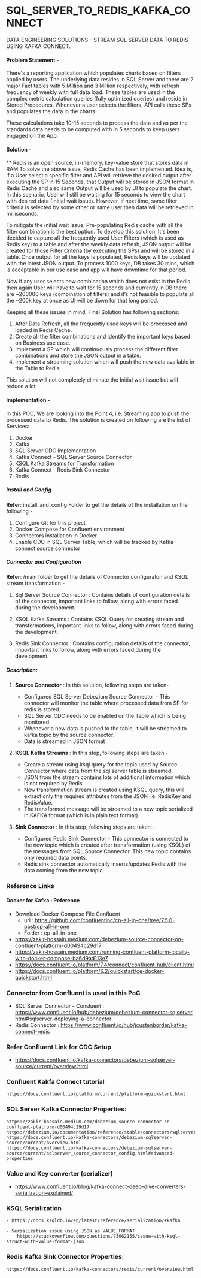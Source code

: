 # SQL_SERVER_TO_REDIS_KAFKA_CONNECT
DATA ENGINEERING SOLUTIONS - STREAM SQL SERVER DATA TO REDIS USING KAFKA CONNECT.

#### Problem Statement - 

There's a reporting application which populates charts based on filters applied by users. The underlying data resides in SQL Server and there are 2 major Fact tables with 5 Million and 3 Million respectively, with refresh frequency of weekly with full data load. These tables are used in the complex metric calculation queries (fully optimized queries) and reside in Stored Procedures. Whenever a user selects the filters, API calls these SPs and populates the data in the charts.

These calculations take 10-15 seconds to process the data and as per the standards data needs to be computed with in 5 seconds to keep users engaged on the App.

#### Solution - 
** Redis is an open source, in-memory, key-value store that stores data in RAM
To solve the above issue, Redis Cache has been implemented. Idea is, if a User select a specific filter and API will retrieve the desired output after executing the SP in 15 Seconds, that Output will be stored in JSON format in Redis Cache and also same Output will be used by UI to populate the chart. In this scenario, User will still be waiting for 15 seconds to view the chart with desired data (Initial wait issue). However, if next time, same filter criteria is selected by some other or same user then data will be retrieved in milliseconds.

To mitigate the initial wait issue, Pre-populating Redis cache with all the filter combination is the best option. To develop this solution, It's been decided to capture all the frequently used User Filters (which is used as Redis key) to a table and after the weekly data refresh, JSON output will be created for those Filter Criteria (by executing the SPs) and will be stored in a table. Once output for all the keys is populated, Redis keys will be updated with the latest JSON output. To process 1000 keys, DB takes 30 mins, which is acceptable in our use case and app will have downtime for that period. 

Now if any user selects new combination which does not exist in the Redis then again User will have to wait for 15 seconds and currently in DB there are ~200000 keys (combination of filters) and it’s not feasible to populate all the ~200k key at once as UI will be down for that long period.

Keeping all these issues in mind, Final Solution has following sections:
1. After Data Refresh, all the frequently used keys will be processed and loaded in Redis Cache.
2. Create all the filter combinations and identify the important keys based on Business use case.
3. Implement a SP which will continuously process the different filter combinations and store the JSON output in a table.
4. Implement a streaming solution which will push the new data available in the Table to Redis. 

This solution will not completely eliminate the Initial wait issue but will reduce a lot. 

#### Implementation - 
In this POC, We are looking into the Point 4, i.e. Streaming app to push the processed data to Redis.
The solution is created on following are the list of Services:
1. Docker
2. Kafka
3. SQL Server CDC Implementation
4. Kafka Connect - SQL Server Source Connector
5. KSQL Kafka Streams for Transformation
6. Kafka Connect - Redis Sink Connector
7. Redis

##### Install and Config

**Refer**: install_and_config Folder to get the details of the installation on the following - 
1. Configure Git for this project
2. Docker Compose for Confluent environment
3. Connectors installation in Docker
4. Enable CDC in SQL Server Table, which will be tracked by Kafka connect source connector 

##### Connector and Configuration

**Refer**: /main folder to get the details of Connector configuraton and KSQL stream transformation -
1. Sql Server Source Connector : Contains details of configuration details of the connector, important links to follow, along with errors faced during the development.

2. KSQL Kafka Streams : Contains KSQL Query for creating stream and transformations, important links to follow, along with errors faced during the development.

3. Redis Sink Connector : Contains configuration details of the connector, important links to follow, along with errors faced during the development.


##### Description:
1. **Source Connector** : In this solution, following steps are taken-
   - Configured SQL Server Debezium Source Connector - This connector will monitor the table where processed data from SP for redis is stored.
   - SQL Server CDC needs to be enabled on the Table which is being monitored.
   - Whenever a new data is pushed to the table, it will be streamed to kafka topic by the source connector.
   - Data is streamed in JSON format

2. **KSQL Kafka Streams** : In this step, following steps are taken - 
   - Create a stream using ksql query for the topic used by Source Connector where data from the sql server table is streamed.
   - JSON from the stream contains lots of additional information which is not required by Redis.
   - New transformation stream is created using KSQL query, this will extract only the required attributes from the JSON i.e. RedisKey and RedisValue.
   - The transformed message will be streamed to a new topic serialized in KAFKA format (which is in plain text format). 
   
3. **Sink Connector** : In this step, following steps are taken - 
   - Configured Redis Sink Connector - This connector is connected to the new topic which is created after transformation (using KSQL) of the messages from SQL Source Connector. This new topic contains only required data points.
   - Redis sink connector automatically inserts/updates Redis with the data coming from the new topic.


### Reference Links

#### Docker for Kafka : Reference
- Download Docker Compose File Confluent
   - url : https://github.com/confluentinc/cp-all-in-one/tree/7.5.0-post/cp-all-in-one
   - Folder : cp-all-in-one
- https://zakir-hossain.medium.com/debezium-source-connector-on-confluent-platform-d00494c29d17
- https://zakir-hossain.medium.com/running-confluent-platform-locally-with-docker-compose-ba6d9ad113e7
- https://docs.confluent.io/platform/7.4/connect/confluent-hub/client.html
- https://docs.confluent.io/platform/6.2/quickstart/ce-docker-quickstart.html


### Connector from Confluent is used in this PoC
- SQL Server Connector - Consluent : https://www.confluent.io/hub/debezium/debezium-connector-sqlserver html#sqlserver-deploying-a-connector
- Redis Connector : https://www.confluent.io/hub/jcustenborder/kafka-connect-redis

### Refer Confluent Link for CDC Setup
- https://docs.confluent.io/kafka-connectors/debezium-sqlserver-source/current/overview.html

### Confluent Kakfa Connect tutorial 
    https://docs.confluent.io/platform/current/platform-quickstart.html

### SQL Server Kafka Connector Properties:
    https://zakir-hossain.medium.com/debezium-source-connector-on-confluent-platform-d00494c29d17 
    https://debezium.io/documentation/reference/stable/connectors/sqlserver.html
    https://docs.confluent.io/kafka-connectors/debezium-sqlserver-source/current/overview.html
    https://docs.confluent.io/kafka-connectors/debezium-sqlserver-source/current/sqlserver_source_connector_config.html#advanced-properties
 
### Value and Key converter (serializer)
   - https://www.confluent.io/blog/kafka-connect-deep-dive-converters-serialization-explained/
   

### KSQL Serialization 
	- https://docs.ksqldb.io/en/latest/reference/serialization/#kafka
		
	- Serialization issue using JSON as VALUE_FORMAT
		https://stackoverflow.com/questions/73062155/issue-with-ksql-struct-with-value-format-json

### Redis Kafka Sink Connector Properties:
    https://docs.confluent.io/kafka-connectors/redis/current/overview.html
	